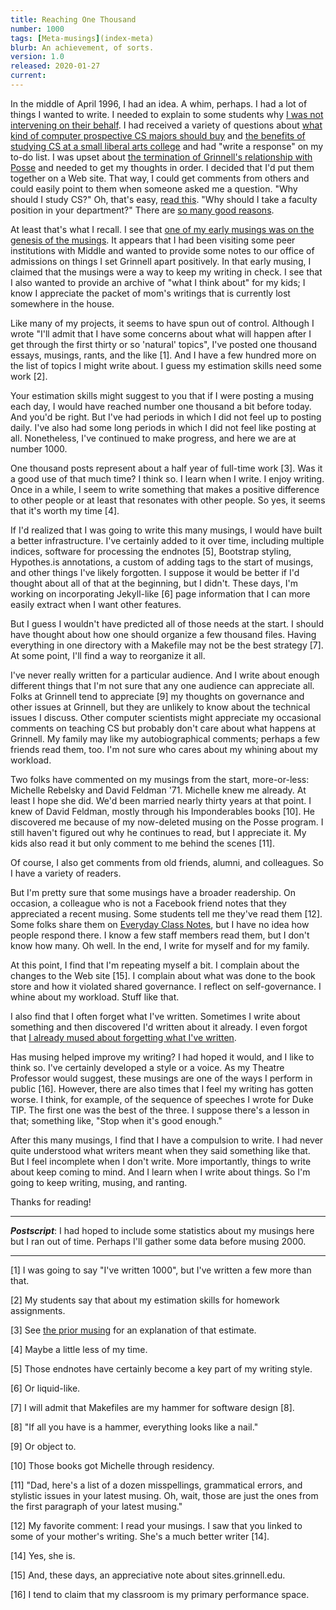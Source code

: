 ```yaml
---
title: Reaching One Thousand
number: 1000
tags: [Meta-musings](index-meta)
blurb: An achievement, of sorts.
version: 1.0
released: 2020-01-27
current: 
---
```

In the middle of April 1996, I had an idea.  A whim, perhaps.  I
had a lot of things I wanted to write.  I needed to explain to some
students why [I was not intervening on their behalf](contacting-faculty).
I had received a variety of questions about [what kind of computer
prospective CS majors should buy](buy-computer) and [the benefits
of studying CS at a small liberal arts college](lac-vs-university)
and had "write a response" on my to-do list.  I was upset about
[the termination of Grinnell's relationship with
Posse](posse-termination-revisited) and needed to get my thoughts
in order.  I decided that I'd put them together on a Web site.  That
way, I could get comments from others and could easily point to
them when someone asked me a question.  "Why should I study CS?"
Oh, that's easy, [read this](why-study-cs).  "Why should I take a
faculty position in your department?"  There are [so many good
reasons](teaching-cs-at-grinnell).

At least that's what I recall.  I see that [one of my early musings
was on the genesis of the musings](genesis). It appears that I had
been visiting some peer institutions with Middle and wanted
to provide some notes to our office of admissions on things I set
Grinnell apart positively.  In that early musing, I claimed that
the musings were a way to keep my writing in check.  I see that I
also wanted to provide an archive of "what I think about" for my
kids; I know I appreciate the packet of mom's writings that is
currently lost somewhere in the house.

Like many of my projects, it seems to have spun out of control.
Although I wrote "I'll admit that I have some concerns about what
will happen after I get through the first thirty or so 'natural'
topics", I've posted one thousand essays, musings, rants, and the
like [1].  And I have a few hundred more on the list of topics I
might write about.  I guess my estimation skills need some work
[2].

Your estimation skills might suggest to you that if I were posting
a musing each day, I would have reached number one thousand a bit
before today.  And you'd be right.  But I've had periods in which
I did not feel up to posting daily.  I've also had some long periods
in which I did not feel like posting at all.  Nonetheless, I've 
continued to make progress, and here we are at number 1000.

One thousand posts represent about a half year of full-time work
[3].  Was it a good use of that much time?  I think so.  I learn
when I write.  I enjoy writing.  Once in a while, I seem to write
something that makes a positive difference to other people or at
least that resonates with other people. So yes, it seems that it's
worth my time [4].

If I'd realized that I was going to write this many musings, I would
have built a better infrastructure.  I've certainly added to it
over time, including multiple indices, software for processing the
endnotes [5], Bootstrap styling, Hypothes.is annotations, a custom
of adding tags to the start of musings, and other things I've likely
forgotten.  I suppose it would be better if I'd thought about all of
that at the beginning, but I didn't.  These days, I'm working on
incorporating Jekyll-like [6] page information that I can more easily
extract when I want other features.

But I guess I wouldn't have predicted all of those needs at the
start.  I should have thought about how one should organize
a few thousand files.  Having everything in one directory with a
Makefile may not be the best strategy [7].  At some point, I'll
find a way to reorganize it all.

I've never really written for a particular audience. And I write
about enough different things that I'm not sure that any one audience
can appreciate all.  Folks at Grinnell tend to appreciate [9] my
thoughts on governance and other issues at Grinnell, but they are
unlikely to know about the technical issues I discuss.   Other
computer scientists might appreciate my occasional comments on
teaching CS but probably don't care about what happens at Grinnell.
My family may like my autobiographical comments; perhaps a few
friends read them, too.  I'm not sure who cares about my whining
about my workload.  

Two folks have commented on my musings from the start, more-or-less:
Michelle Rebelsky and David Feldman '71.  Michelle knew me already.
At least I hope she did.  We'd been married nearly thirty years at
that point.  I knew of David Feldman, mostly through his Imponderables
books [10]. He discovered me because of my now-deleted musing on the
Posse program.  I still haven't figured out why he continues to
read, but I appreciate it.  My kids also read it but only comment
to me behind the scenes [11].

Of course, I also get comments from old friends, alumni, and colleagues.
So I have a variety of readers.

But I'm pretty sure that some musings have a broader readership.
On occasion, a colleague who is not a Facebook friend notes that
they appreciated a recent musing.  Some students tell me they've
read them [12].  Some folks share them on [Everyday Class
Notes](https://www.facebook.com/groups/afterpants/), but I have no
idea how people respond there.  I know a few staff members read
them, but I don't know how many.  Oh well.  In the end, I write for
myself and for my family.

At this point, I find that I'm repeating myself a bit.  I complain
about the changes to the Web site [15].  I complain about what was
done to the book store and how it violated shared governance.  I
reflect on self-governance.  I whine about my workload.  Stuff like
that.

I also find that I often forget what I've written.  Sometimes I
write about something and then discovered I'd written about it
already.  I even forgot that [I already mused about forgetting what
I've written](forgetting-musings).

Has musing helped improve my writing?  I had hoped it would, and I
like to think so.  I've certainly developed a style or a voice.  As
my Theatre Professor would suggest, these musings are one of the
ways I perform in public [16].  However, there are also times that
I feel my writing has gotten worse.  I think, for example, of the
sequence of speeches I wrote for Duke TIP. The first one was the
best of the three.  I suppose there's a lesson in that; something
like, "Stop when it's good enough."

After this many musings, I find that I have a compulsion to write.
I had never quite understood what writers meant when they said
something like that. But I feel incomplete when I don't write.  More
importantly, things to write about keep coming to mind.  And I learn
when I write about things.  So I'm going to keep writing, musing,
and ranting.

Thanks for reading!

---

**_Postscript_**: I had hoped to include some statistics about my
musings here but I ran out of time.  Perhaps I'll gather some
data before musing 2000.

---

[1] I was going to say "I've written 1000", but I've written a few more
than that.

[2] My students say that about my estimation skills for homework
assignments.

[3] See [the prior musing](naming-musing-1000) for an explanation
of that estimate.

[4] Maybe a little less of my time.

[5] Those endnotes have certainly become a key part of my writing 
style.

[6] Or liquid-like.

[7] I will admit that Makefiles are my hammer for software design [8].

[8] "If all you have is a hammer, everything looks like a nail."

[9] Or object to.

[10] Those books got Michelle through residency.

[11] "Dad, here's a list of a dozen misspellings, grammatical errors,
and stylistic issues in your latest musing.  Oh, wait, those are just
the ones from the first paragraph of your latest musing."

[12] My favorite comment: I read your musings.  I saw that you linked
to some of your mother's writing.  She's a much better writer [14].

[14] Yes, she is.

[15] And, these days, an appreciative note about sites.grinnell.edu.

[16] I tend to claim that my classroom is my primary performance space.

